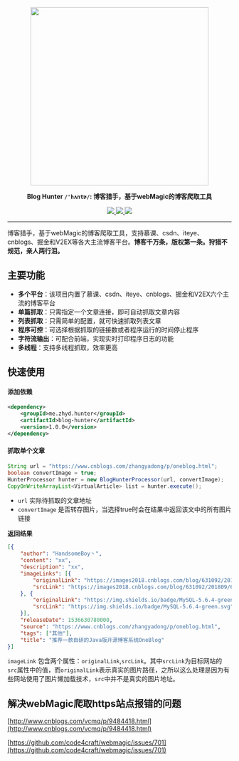 <p align="center">
	<a href="https://gitee.com/yadong.zhang/blog-hunter"><img src="https://images.gitee.com/uploads/images/2019/0227/101844_0ef06016_784199.png" width="400"></a>
</p>
<p align="center">
	<strong>Blog Hunter <code>/'hʌntɚ/</code>: 博客猎手，基于webMagic的博客爬取工具</strong>
</p>
<p align="center">
	<a target="_blank" href="https://search.maven.org/search?q=g:%22me.zhyd%22%20AND%20a:%22JustAuth%22">
		<img src="https://img.shields.io/badge/Maven Central-1.0.0-blue.svg" ></img>
	</a>
	<a target="_blank" href="https://gitee.com/yadong.zhang/blog-hunter/blob/master/LICENSE">
		<img src="https://img.shields.io/badge/License-MIT-yellow.svg" ></img>
	</a>
	<a target="_blank" href="https://www.oracle.com/technetwork/java/javase/downloads/index.html">
		<img src="https://img.shields.io/badge/JDK-1.8+-green.svg" ></img>
	</a>
</p>

-------------------------------------------------------------------------------

博客猎手，基于webMagic的博客爬取工具，支持慕课、csdn、iteye、cnblogs、掘金和V2EX等各大主流博客平台。**博客千万条，版权第一条。狩猎不规范，亲人两行泪。**

## 主要功能

- **多个平台**：该项目内置了慕课、csdn、iteye、cnblogs、掘金和V2EX六个主流的博客平台
- **单篇抓取**：只需指定一个文章连接，即可自动抓取文章内容
- **列表抓取**：只需简单的配置，就可快速抓取列表文章
- **程序可控**：可选择根据抓取的链接数或者程序运行的时间停止程序
- **字符流输出**：可配合前端，实现实时打印程序日志的功能
- **多线程**：支持多线程抓取，效率更高

## 快速使用

#### 添加依赖

```xml
<dependency>
    <groupId>me.zhyd.hunter</groupId>
    <artifactId>blog-hunter</artifactId>
    <version>1.0.0</version>
</dependency>
```

#### 抓取单个文章

```java
String url = "https://www.cnblogs.com/zhangyadong/p/oneblog.html";
boolean convertImage = true;
HunterProcessor hunter = new BlogHunterProcessor(url, convertImage);
CopyOnWriteArrayList<VirtualArticle> list = hunter.execute();
```

- `url` 实际待抓取的文章地址
- `convertImage` 是否转存图片，当选择true时会在结果中返回该文中的所有图片链接

**返回结果**

```json
[{
	"author": "HandsomeBoy丶",
	"content": "xx",
	"description": "xx",
	"imageLinks": [{
		"originalLink": "https://images2018.cnblogs.com/blog/631092/201809/631092-20180911093741389-1090581462.png",
		"srcLink": "https://images2018.cnblogs.com/blog/631092/201809/631092-20180911093741389-1090581462.png"
	}, {
		"originalLink": "https://img.shields.io/badge/MySQL-5.6.4-green.svg",
		"srcLink": "https://img.shields.io/badge/MySQL-5.6.4-green.svg"
	}],
	"releaseDate": 1536630780000,
	"source": "https://www.cnblogs.com/zhangyadong/p/oneblog.html",
	"tags": ["其他"],
	"title": "推荐一款自研的Java版开源博客系统OneBlog"
}]
```

`imageLink` 包含两个属性：`originalLink`,`srcLink`。其中`srcLink`为目标网站的`src`属性中的值，而`originalLink`表示真实的图片路径，之所以这么处理是因为有些网站使用了图片懒加载技术，`src`中并不是真实的图片地址。


## 解决webMagic爬取https站点报错的问题

[http://www.cnblogs.com/vcmq/p/9484418.html](http://www.cnblogs.com/vcmq/p/9484418.html)

[https://github.com/code4craft/webmagic/issues/701](https://github.com/code4craft/webmagic/issues/701)
